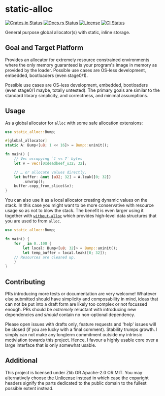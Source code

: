 # static-alloc

[![Crates.io Status](https://img.shields.io/crates/v/static-alloc.svg)](https://crates.io/crates/static-alloc)
[![Docs.rs Status](https://docs.rs/static-alloc/badge.svg)](https://docs.rs/static-alloc/)
[![License](https://img.shields.io/badge/license-Zlib-blue.svg)](https://raw.githubusercontent.com/HeroicKatora/static-alloc/master/LICENSE.ZLIB)
[![CI Status](https://api.cirrus-ci.com/github/HeroicKatora/static-alloc.svg)](https://cirrus-ci.com/github/HeroicKatora/static-alloc)

General purpose global allocator(s) with static, inline storage.

## Goal and Target Platform

Provides an allocator for extremely resource constrained environments where the
only memory guaranteed is your program's image in memory as provided by the
loader. Possible use cases are OS-less development, embedded, bootloaders (even
stage0/1).

Possible use cases are OS-less development, embedded, bootloaders (even
stage0/1 maybe, totally untested). The primary goals are similar to the
standard library simplicity, and correctness, and minimal assumptions.

## Usage

As a global allocator for `alloc` with some safe allocation extensions:

```rust
use static_alloc::Bump;

#[global_allocator]
static A: Bump<[u8; 1 << 16]> = Bump::uninit();

fn main() {
    // Vec occupying `1 << 7` bytes
    let v = vec![0xdeadbeef_u32; 32];

    // … or allocate values directly.
    let buffer: &mut [u32; 32] = A.leak([0; 32])
        .unwrap();
    buffer.copy_from_slice(&v);
}
```

You can also use it as a local allocator creating dynamic values on the stack.
In this case you might want to be more conservative with resource usage so as
not to blow the stack. The benefit is even larger using it together with
[`without-alloc`] which provides high-level data structures that you are used
to from `alloc`.

```rust
use static_alloc::Bump;

fn main() {
    for _ in 0..100 {
        let local: Bump<[u8; 32]> = Bump::uninit();
        let temp_buffer = local.leak([0; 32]);
	// Resources are cleaned up.
    }
}
```

[`without-alloc`]: https://crates.io/crates/without-alloc/

## Contributing

PRs introducing more tests or documentation are very welcome! Whatever else
submitted should have simplicity and composability in mind, ideas that can not
be put into a draft form are likely too complex or not focussed enough. PRs
should be *extremely* reluctant with introducing new dependencies and *should*
contain no non-optional dependency.

Please open issues with drafts only, feature requests and 'help' issues will be
closed (if you are lucky with a final comment). Stability trumps growth. I
simply can not make any longterm commitment outside my intrinsic motiviation
towards this project. Hence, I favour a highly usable core over a large
interface that is only somewhat usable.

## Additional

This project is licensed under Zlib OR Apache-2.0 OR MIT. You may alternatively
choose [the Unlicense](http://unlicense.org/) instead in which case the
copyright headers signify the parts dedicated to the public domain to the
fullest possible extent instead.
